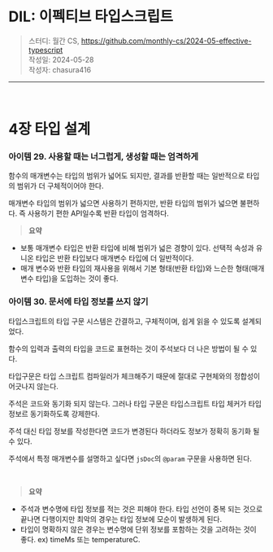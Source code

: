 # DIL: 이펙티브 타입스크립트

> 스터디: 월간 CS, https://github.com/monthly-cs/2024-05-effective-typescript  
> 작성일: 2024-05-28  
> 작성자: chasura416

---
<br />

# 4장 타입 설계

### 아이템 29. 사용할 때는 너그럽게, 생성할 때는 엄격하게

함수의 매개변수는 타입의 범위가 넓어도 되지만, 결과를 반환할 때는 일반적으로 타입의 범위가 더 구체적이어야 한다.

매개변수 타입의 범위가 넓으면 사용하기 편하지만, 반환 타입의 범위가 넓으면 불편하다. 즉 사용하기 편한 API일수록 반환 타입이 엄격하다.

> **요약**

- 보통 매개변수 타입은 반환 타입에 비해 범위가 넓은 경향이 있다. 선택적 속성과 유니온 타입은 반환 타입보다 매개변수 타입에 더 일반적이다.
- 매개 변수와 반환 타입의 재사용을 위해서 기본 형태(반환 타입)와 느슨한 형태(매개변수 타입)을 도입하는 것이 좋다.


### 아이템 30. 문서에 타입 정보를 쓰지 않기

타입스크립트의 타입 구문 시스템은 간결하고, 구체적이며, 쉽게 읽을 수 있도록 설계되었다.   

함수의 입력과 출력의 타입을 코드로 표현하는 것이 주석보다 더 나은 방법이 될 수 있다.

타입구문은  타입 스크립트 컴파일러가 체크해주기 때문에 절대로 구현체와의 정합성이 어긋나지 않는다.

주석은 코드와 동기화 되지 않는다. 그러나 타입 구문은 타입스크립트 타입 체커가 타입 정보르 동기화하도록 강제한다.

주석 대신 타입 정보를 작성한다면 코드가 변경된다 하더라도 정보가 정확히 동기화 될 수 있다.

주석에서 특정 매개변수를 설명하고 싶다면 `jsDoc`의 `@param` 구문을 사용하면 된다. 

<br />

> **요약**

- 주석과 변수명에 타입 정보를 적는 것은 피해야 한다. 타입 선언이 중복 되는 것으로 끝나면 다행이지만 최악의 경우는 타입 정보에 모순이 발생하게 된다.
- 타입이 명확하지 않은 경우는 변수명에 단위 정보를 포함하는 것을 고려하는 것이 좋다. ex) timeMs 또는 temperatureC.
